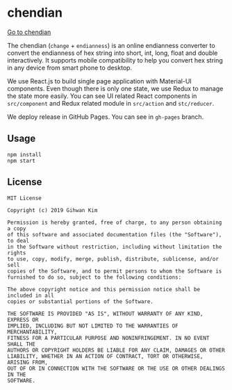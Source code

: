 # chendian

[Go to chendian][1]

The chendian (`change` + `endianness`) is an online endianness converter to
convert the endianness of hex string into short, int, long, float and double
interactively. It supports mobile compatibility to help you convert hex string
in any device from smart phone to desktop.

We use React.js to build single page application with Material-UI components.
Even though there is only one state, we use Redux to manage the state more 
easily. You can see UI related React components in `src/component` and Redux
related module in `src/action` and `stc/reducer`.

We deploy release in GitHub Pages. You can see in `gh-pages` branch.

## Usage

```
npm install
npm start
```

## License

```
MIT License

Copyright (c) 2019 Gihwan Kim

Permission is hereby granted, free of charge, to any person obtaining a copy
of this software and associated documentation files (the "Software"), to deal
in the Software without restriction, including without limitation the rights
to use, copy, modify, merge, publish, distribute, sublicense, and/or sell
copies of the Software, and to permit persons to whom the Software is
furnished to do so, subject to the following conditions:

The above copyright notice and this permission notice shall be included in all
copies or substantial portions of the Software.

THE SOFTWARE IS PROVIDED "AS IS", WITHOUT WARRANTY OF ANY KIND, EXPRESS OR
IMPLIED, INCLUDING BUT NOT LIMITED TO THE WARRANTIES OF MERCHANTABILITY,
FITNESS FOR A PARTICULAR PURPOSE AND NONINFRINGEMENT. IN NO EVENT SHALL THE
AUTHORS OR COPYRIGHT HOLDERS BE LIABLE FOR ANY CLAIM, DAMAGES OR OTHER
LIABILITY, WHETHER IN AN ACTION OF CONTRACT, TORT OR OTHERWISE, ARISING FROM,
OUT OF OR IN CONNECTION WITH THE SOFTWARE OR THE USE OR OTHER DEALINGS IN THE
SOFTWARE.
```

[1]: https://chendian.gihwan.kr